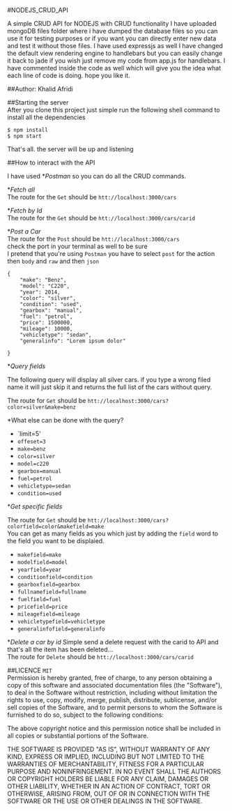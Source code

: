 #NODEJS_CRUD_API

A simple CRUD API for NODEJS with CRUD functionality I have uploaded mongoDB files folder where i have dumped the database files so you can use it for testing purposes or if you want you can directly enter new data and test it without those files. I have used expressjs as well I have changed the default view rendering engine to handlebars but you can easily change it back to jade if you wish just remove my code from app.js for handlebars. I have commented inside the code as well which will give you the idea what each line of code is doing. hope you like it.

##Author:
Khalid Afridi

##Starting the server  
After you clone this project just simple run the following shell command to install all the dependencies 

```
$ npm install
$ npm start
```
That's all. the server will be up and listening


##How to interact with the API

I have used **Postman* so you can do all the CRUD commands.

**Fetch all*  
The route for the `Get` should be `htt://localhost:3000/cars`  

**Fetch by Id*  
The route for the `Get` should be `htt://localhost:3000/cars/carid`


**Post a Car*  
The route for the `Post` should be `htt://localhost:3000/cars`   
check the port in your terminal as well to be sure  
I pretend that you're using `Postman` you have to select `post` for the action then `body` and `raw` and then `json` 

```
{
    "make": "Benz",
    "model": "C220",
    "year": 2014,
    "color": "silver",
    "condition": "used",
    "gearbox": "manual",
    "fuel": "petrol",
    "price": 1500000,
    "mileage": 10000,
    "vehicletype": "sedan",
    "generalinfo": "Lorem ipsum dolor"
    
}

```

**Query fields*  

The following query will display all silver cars.
if you type a wrong filed name it will just skip it and returns the full list of the cars without query.  

The route for `Get` should be `htt://localhost:3000/cars?color=silver&make=benz`

*What else can be done with the query?

* `limit=5'
* `offeset=3`
* `make=benz`
* `color=silver`
* `model=c220`
* `gearbox=manual`
* `fuel=petrol`
* `vehicletype=sedan`
* `condition=used`

**Get specific fields*

The route for `Get` should be `htt://localhost:3000/cars?colorfield=color&makefield=make`  
You can get as many fields as you which just by adding the `field` word to the field you want to be displaied.

* `makefield=make`
* `modelfield=model`
* `yearfield=year`
* `conditionfield=condition`
* `gearboxfield=gearbox`
* `fullnamefield=fullname`
* `fuelfield=fuel`
* `pricefield=price`
* `mileagefield=mileage`
* `vehicletypefield=vehicletype`
* `generalinfofield=generalinfo`

**Delete a car by id* 
Simple send a delete request with the carid to API and that's all the item has been deleted...  
The route for `Delete` should be `htt://localhost:3000/cars/carid`



##LICENCE `MIT`  
Permission is hereby granted, free of charge, to any person obtaining a copy of this software and associated documentation files (the "Software"), to deal in the Software without restriction, including without limitation the rights to use, copy, modify, merge, publish, distribute, sublicense, and/or sell copies of the Software, and to permit persons to whom the Software is furnished to do so, subject to the following conditions:

The above copyright notice and this permission notice shall be included in all copies or substantial portions of the Software.

THE SOFTWARE IS PROVIDED "AS IS", WITHOUT WARRANTY OF ANY KIND, EXPRESS OR IMPLIED, INCLUDING BUT NOT LIMITED TO THE WARRANTIES OF MERCHANTABILITY, FITNESS FOR A PARTICULAR PURPOSE AND NONINFRINGEMENT. IN NO EVENT SHALL THE AUTHORS OR COPYRIGHT HOLDERS BE LIABLE FOR ANY CLAIM, DAMAGES OR OTHER LIABILITY, WHETHER IN AN ACTION OF CONTRACT, TORT OR OTHERWISE, ARISING FROM, OUT OF OR IN CONNECTION WITH THE SOFTWARE OR THE USE OR OTHER DEALINGS IN THE SOFTWARE.

